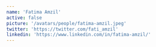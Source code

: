 ```yaml
---
name: 'Fatima Amzil'
active: false
picture: '/avatars/people/fatima-amzil.jpeg'
twitter: 'https://twitter.com/fati_amzil'
linkedin: 'https://www.linkedin.com/in/fatima-amzil/'
---
```

